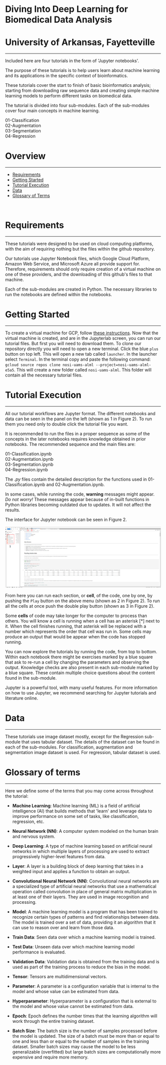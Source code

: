 # Diving Into Deep Learning for Biomedical Data Analysis
# University of Arkansas, Fayetteville
---

Included here are four tutorials in the form of 'Jupyter notebooks'.

The purpose of these tutorials is to help users learn about machine learning and its applications in the specific context of bioinformatics. 

These tutorials cover the start to finish of basic bioinformatics analysis; starting from downloading raw sequence data and creating simple machine learning models to perform different tasks on biomedical data. 

The tutorial is divided into four sub-modules. Each of the sub-modules cover four main concepts in machine learning.

01-Classification <br>
02-Augmentation <br>
03-Segmentation <br>
04-Regression

# <a name="overview">Overview</a> 
---

* <a href="#requirements">Requirements</a></br>
* <a href="#getting-started">Getting Started</a></br>
* <a href="#exec">Tutorial Execution</a></br>
* <a href="#data">Data</a></br>
* <a href="#gloss">Glossary of Terms</a></br>
</br>

# <a name="requirements">Requirements</a>
---

These tutorials were designed to be used on cloud computing platforms, with the aim of requiring nothing but the files within the github repository. 

Our tutorials use Jupyter Notebook files, which Google Cloud Platform, Amazon Web Service, and Microsoft Azure all provide support for. Therefore, requirements should only require creation of a virtual machine on one of these providers, and the downloading of this github's files to that machine.

Each of the sub-modules are created in Python. The necessary libraries to run the notebooks are defined within the notebooks. 


# <a name="getting-started">Getting Started</a>
---
To create a virtual machine for GCP, follow [these instructions](https://github.com/STRIDES/NIHCloudLabGCP/blob/main/docs/vertexai.md).
Now that the virtual machine is created, and are in the Jupyterlab screen, you can run our tutorial files. But first you will need to download them.
To clone our repository directly you will need to open a new terminal. 
Click the blue ``plus`` button on top left. This will open a new tab called ``launcher``. In the launcher select ``Terminal``. In the terminal copy and paste the following command:
`gcloud source repos clone nosi-uams-alml --project=nosi-uams-alml-e5a5`.
This will create a new folder called ``nosi-uams-alml``. This folder will contain all the necessary tutorial files. 


# <a name="exec">Tutorial Execution</a>
---

All our tutorial workflows are Jupyter format. The different notebooks and data can be seen in the panel on the left (shown as 1 in Figure 2).  To run them you need only to double click the tutorial file you want. 

It is recommended to run the files in a proper sequence as some of the concepts in the later notebooks requires knowledge obtained in prior notebooks. The recommended sequence and the main files are:

01-Classification.ipynb <br>
02-Augmentation.ipynb <br>
03-Segmentation.ipynb <br>
04-Regression.ipynb

The *.py* files contain the detailed description for the functions used in 01-Classification.ipynb and 02-Augmentation.ipynb.

In some cases, while running the code, **warning** messages might appear. *Do not worry!* These messages appear because of in-built functions in Python libraries becoming outdated due to updates. It will not affect the results.

The interface for Jupyter notebook can be seen in Figure 2.

![Figure 2: Jupyter Notebook Interface](Images/vertexAI2.png)

From here you can run each section, or **cell**, of the code, one by one, by pushing the ``Play`` button on the above menu (shown as 2 in Figure 2). To run all the cells at once push the double play button (shown as 3 in Figure 2).

Some **cells** of code may take longer for the computer to process than others. You will know a cell is running when a cell has an asterisk \[\*\] next to it. When the cell finishes running, that asterisk will be replaced with a number which represents the order that cell was run in. Some cells may produce an output that would be appear when the code has stopped running. 

You can now explore the tutorials by running the code, from top to bottom. Within each notebook there might be exercises marked by a blue square that ask to re-run a cell by changing the parameters and observing the output. Knowledge checks are also present in each sub-module marked by a blue square. These contain multiple choice questions about the content found in the sub-module.

Jupyter is a powerful tool, with many useful features. For more information on how to use Jupyter, we recommend searching for Jupyter tutorials and literature online.

# <a name="data">Data</a>
---

These tutorials use image dataset mostly, except for the Regression sub-module that uses tabular dataset. The details of the dataset can be found in each of the sub-modules. For classification, augmentation and segmentation image dataset is used. For regression, tabular dataset is used.

# <a name="gloss">Glossary of terms</a> 
---

Here we define some of the terms that you may come across throughout the tutorial:

* **Machine Learning**: Machine learning (ML) is a field of artificial intelligence (AI) that builds methods that 'learn' and leverage data to improve performance on some set of tasks, like classification, regression, etc.

* **Neural Network (NN)**: A computer system modeled on the human brain and nervous system.

* **Deep Learning**: A type of machine learning based on artificial neural networks in which multiple layers of processing are used to extract progressively higher-level features from data.

* **Layer**: A layer is a building block of deep learning that takes in a weighted input and applies a function to obtain an output.

* **Convolutional Neural Network (NN)**: Convolutional neural networks are a specialized type of artificial neural networks that use a mathematical operation called convolution in place of general matrix multiplication in at least one of their layers. They are used in image recognition and processing.

* **Model**: A machine learning model is a program that has been trained to recognize certain types of patterns and find relationships between data. The model is trained over a set of data, providing it an algorithm that it can use to reason over and learn from those data. 

* **Train Data**: Seen data over which a machine learning model is trained.

* **Test Data**: Unseen data over which machine learning model performance is evaluated.

* **Validation Data**: Validation data is obtained from the training data and is used as part of the training process to reduce the bias in the model.

* **Tensor**: Tensors are multidimensional vectors.

* **Parameter**: A parameter is a configuration variable that is internal to the model and whose value can be estimated from data.

* **Hyperparameter**: Hyperparameter is a configuration that is external to the model and whose value cannot be estimated from data.

* **Epoch**: Epoch defines the number times that the learning algorithm will work through the entire training dataset.

* **Batch Size**: The batch size is the number of samples processed before the model is updated. The size of a batch must be more than or equal to one and less than or equal to the number of samples in the training dataset. Smaller batch sizes may cause the model to be less generalizable (overfitted) but large batch sizes are computationally more expensive and require more memory.
